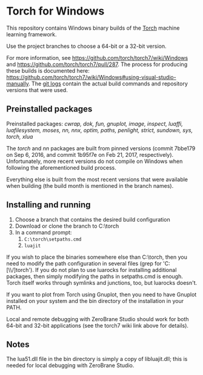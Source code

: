 # Torch for Windows

This repository contains Windows binary builds of the [Torch](http://torch.ch/) machine learning framework.

Use the project branches to choose a 64-bit or a 32-bit version.

For more information, see https://github.com/torch/torch7/wiki/Windows and https://github.com/torch/torch7/pull/287. The process for producing these builds is documented here: https://github.com/torch/torch7/wiki/Windows#using-visual-studio-manually. The [git logs](https://github.com/hiili/WindowsTorch/commits/) contain the actual build commands and repository versions that were used.

## Preinstalled packages

Preinstalled packages: _cwrap, dok, fun, gnuplot, image, inspect, luaffi, luafilesystem, moses, nn, nnx, optim, paths, penlight, strict, sundown, sys, torch, xlua_

The _torch_ and _nn_ packages are built from pinned versions (commit 7bbe179 on Sep 6, 2016, and commit 1b95f7e on Feb 21, 2017, respectively). Unfortunately, more recent versions do not compile on Windows when following the aforementioned build process.

Everything else is built from the most recent versions that were available when building (the build month is mentioned in the branch names).

## Installing and running

1. Choose a branch that contains the desired build configuration
1. Download or clone the branch to C:\torch
1. In a command prompt:
    1. `C:\torch\setpaths.cmd`
    1. `luajit`

If you wish to place the binaries somewhere else than C:\torch, then you need to modify the path configuration in several files (grep for 'C:[\\\\/]torch'). If you do not plan to use luarocks for installing additional packages, then simply modifying the paths in setpaths.cmd is enough. Torch itself works through symlinks and junctions, too, but luarocks doesn't.

If you want to plot from Torch using Gnuplot, then you need to have Gnuplot installed on your system and the bin directory of the installation in your PATH.

Local and remote debugging with ZeroBrane Studio should work for both 64-bit and 32-bit applications (see the torch7 wiki link above for details).

## Notes

The lua51.dll file in the bin directory is simply a copy of libluajit.dll; this is needed for local debugging with ZeroBrane Studio.
